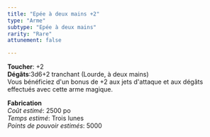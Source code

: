 ```yaml
---
title: "Epée à deux mains +2"
type: "Arme"
subtype: "Epée à deux mains"
rarity: "Rare"
attunement: false

---
```

**Toucher**: +2  
**Dégâts**:3d6+2 tranchant (Lourde, à deux mains)  
Vous bénéficiez d'un bonus de +2 aux jets d'attaque et aux dégâts effectués avec cette arme magique.  

**Fabrication**  
*Coût estimé*: 2500 po  
*Temps estimé*: Trois lunes  
*Points de pouvoir estimés*: 5000  
